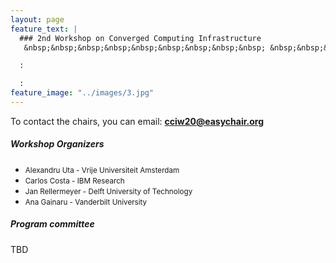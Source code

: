```yaml
---
layout: page
feature_text: | 
  ### 2nd Workshop on Converged Computing Infrastructure
   &nbsp;&nbsp;&nbsp;&nbsp;&nbsp;&nbsp;&nbsp;&nbsp;&nbsp; &nbsp;&nbsp;&nbsp;&nbsp;&nbsp;&nbsp;&nbsp;&nbsp;&nbsp; &nbsp;&nbsp;&nbsp;&nbsp;&nbsp;&nbsp;&nbsp;&nbsp;&nbsp; &nbsp;&nbsp;&nbsp;&nbsp;&nbsp;&nbsp;&nbsp;&nbsp;&nbsp;  &nbsp;&nbsp;&nbsp;&nbsp;&nbsp;&nbsp;&nbsp;&nbsp;&nbsp; &nbsp;&nbsp;&nbsp;&nbsp;&nbsp;&nbsp;&nbsp;&nbsp;&nbsp; June 23, 2020 Stockholm, Sweden

  :

  :
feature_image: "../images/3.jpg"
---
```


To contact the chairs, you can email: **cciw20@easychair.org**

##### Workshop Organizers

* <small>Alexandru Uta - Vrije Universiteit Amsterdam</small>
* <small>Carlos Costa - IBM Research</small>
* <small>Jan Rellermeyer - Delft University of Technology</small>
* <small>Ana Gainaru - Vanderbilt University</small>

##### Program committee
TBD
<!---
* <small>Ana Gainaru, Vanderbilt University, USA</small>
* <small>Alexandru Uta, Leiden University, the Netherlands</small>
* <small>Carlos Costa, IBM Research</small>
* <small>Claudia Misale, IBM Research</small>
* <small>Tom Peterka, Argonne National Laboratory</small>
* <small>Alexandru Costan, INSA Rennes, France</small>
* <small>Hongyang Sun, Vanderbilt University</small>
* <small>Kamesh Madduri, Pennsylvania State University</small>
* <small>Jim Dowling, KTH and Logical Clocks</small>
* <small>Devesh Tiwari, Northeastern University</small>
* <small>James Dinan, Intel Corporation</small>
* <small>Yoonho Park, IBM Research</small>
* <small>Dongfang Zhao, University of Nevada</small>
* <small>Bogdan Ghit, Databricks </small>
* <small>Zhao Zhang, TACC, USA </small>
* <small>Jan Rellermeyer, TU Delft, The Netherlands</small>
* <small>Damien Genet, University of Tennessee at Knoxville</small>
-->
